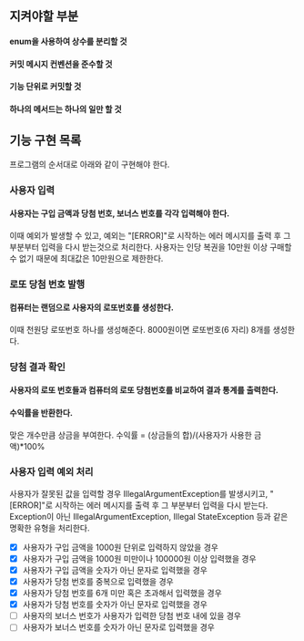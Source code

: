 ## 지켜야할 부분
#### enum을 사용하여 상수를 분리할 것
#### 커밋 메시지 컨벤션을 준수할 것
#### 기능 단위로 커밋할 것
#### 하나의 메서드는 하나의 일만 할 것

## 기능 구현 목록
프로그램의 순서대로 아래와 같이 구현해야 한다.

### 사용자 입력
#### 사용자는 구입 금액과 당첨 번호, 보너스 번호를 각각 입력해야 한다.
이때 예외가 발생할 수 있고, 예외는 "[ERROR]"로 시작하는 에러 메시지를 출력 후 그 부분부터 입력을 다시 받는것으로 처리한다.
사용자는 인당 복권을 10만원 이상 구매할 수 없기 때문에 최대값은 10만원으로 제한한다.
### 로또 당첨 번호 발행
#### 컴퓨터는 랜덤으로 사용자의 로또번호를 생성한다.
이때 천원당 로또번호 하나를 생성해준다. 8000원이면 로또번호(6 자리) 8개를 생성한다.
### 당첨 결과 확인
#### 사용자의 로또 번호들과 컴퓨터의 로또 당첨번호를 비교하여 결과 통계를 출력한다.

#### 수익률을 반환한다.
맞은 개수만큼 상금을 부여한다. 수익률 = (상금들의 합)/(사용자가 사용한 금액)*100%
### 사용자 입력 예외 처리
사용자가 잘못된 값을 입력할 경우 IllegalArgumentException를 발생시키고, "[ERROR]"로 시작하는 에러 메시지를 출력 후 그 부분부터 입력을 다시 받는다.
Exception이 아닌 IllegalArgumentException, Illegal StateException 등과 같은 명확한 유형을 처리한다.

-[x] 사용자가 구입 금액을 1000원 단위로 입력하지 않았을 경우
- [x] 사용자가 구입 금액을 1000원 미만이나 100000원 이상 입력했을 경우
- [x] 사용자가 구입 금액을 숫자가 아닌 문자로 입력했을 경우
- [x] 사용자가 당첨 번호를 중복으로 입력했을 경우
- [x] 사용자가 당첨 번호를 6개 미만 혹은 초과해서 입력했을 경우
- [x] 사용자가 당첨 번호를 숫자가 아닌 문자로 입력했을 경우
- [ ] 사용자의 보너스 번호가 사용자가 입력한 당첨 번호 내에 있을 경우
- [ ] 사용자가 보너스 번호를 숫자가 아닌 문자로 입력했을 경우
